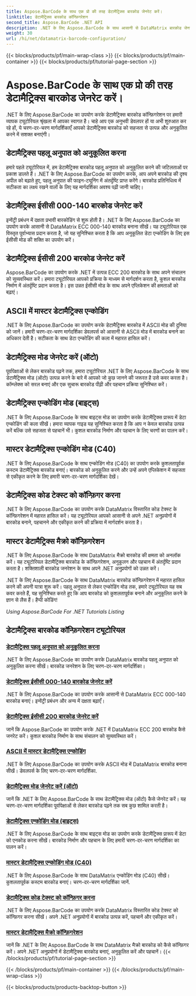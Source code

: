 ```yaml
---
title: Aspose.BarCode के साथ एक प्रो की तरह डेटामैट्रिक्स बारकोड जेनरेट करें।
linktitle: डेटामैट्रिक्स बारकोड कॉन्फ़िगरेशन
second_title: Aspose.BarCode .NET API
description: .NET के लिए Aspose.BarCode के साथ आसानी से DataMatrix बारकोड जेनरेट करें। पहलू अनुपात, ईसीसी मोड, एन्कोडिंग और बहुत कुछ अनुकूलित करें। बारकोड निर्माण में दक्षता बढ़ाएँ।
weight: 30
url: /hi/net/datamatrix-barcode-configuration/
---
```


{{< blocks/products/pf/main-wrap-class >}}
{{< blocks/products/pf/main-container >}}
{{< blocks/products/pf/tutorial-page-section >}}

# Aspose.BarCode के साथ एक प्रो की तरह डेटामैट्रिक्स बारकोड जेनरेट करें।



.NET के लिए Aspose.BarCode का उपयोग करके डेटामैट्रिक्स बारकोड कॉन्फ़िगरेशन पर हमारी व्यापक ट्यूटोरियल श्रृंखला में आपका स्वागत है। चाहे आप एक अनुभवी डेवलपर हों या अभी शुरुआत कर रहे हों, ये चरण-दर-चरण मार्गदर्शिकाएँ आपको डेटामैट्रिक्स बारकोड को सहजता से उत्पन्न और अनुकूलित करने में सशक्त बनाएंगी।

## डेटामैट्रिक्स पहलू अनुपात को अनुकूलित करना

हमारे पहले ट्यूटोरियल में, हम डेटामैट्रिक्स बारकोड पहलू अनुपात को अनुकूलित करने की जटिलताओं पर प्रकाश डालते हैं। .NET के लिए Aspose.BarCode का उपयोग करके, आप अपने बारकोड की दृश्य अपील को बढ़ाते हुए, पहलू अनुपात की फाइन-ट्यूनिंग में अंतर्दृष्टि प्राप्त करेंगे। बारकोड प्रतिनिधित्व में सटीकता का लक्ष्य रखने वालों के लिए यह मार्गदर्शिका अवश्य पढ़ी जानी चाहिए।

## डेटामैट्रिक्स ईसीसी 000-140 बारकोड जेनरेट करें

इन्वेंट्री प्रबंधन में दक्षता प्रभावी बारकोडिंग से शुरू होती है। .NET के लिए Aspose.BarCode का उपयोग करके आसानी से DataMatrix ECC 000-140 बारकोड बनाना सीखें। यह ट्यूटोरियल एक विस्तृत पूर्वाभ्यास प्रदान करता है, जो यह सुनिश्चित करता है कि आप अनुकूलित डेटा एन्कोडिंग के लिए इस ईसीसी मोड की शक्ति का उपयोग करें।

## डेटामैट्रिक्स ईसीसी 200 बारकोड जेनरेट करें

Aspose.BarCode का उपयोग करके .NET में उत्पन्न ECC 200 बारकोड के साथ अपने संचालन को सुव्यवस्थित करें। हमारा ट्यूटोरियल आपको प्रक्रिया के माध्यम से मार्गदर्शन करता है, कुशल बारकोड निर्माण में अंतर्दृष्टि प्रदान करता है। इस उन्नत ईसीसी मोड के साथ अपने एप्लिकेशन की क्षमताओं को बढ़ाएं।

## ASCII में मास्टर डेटामैट्रिक्स एन्कोडिंग

.NET के लिए Aspose.BarCode का उपयोग करके डेटामैट्रिक्स बारकोड में ASCII मोड की दुनिया को जानें। हमारी चरण-दर-चरण मार्गदर्शिका डेवलपर्स को आसानी से ASCII मोड में बारकोड बनाने का अधिकार देती है। सटीकता के साथ डेटा एन्कोडिंग की कला में महारत हासिल करें।

## डेटामैट्रिक्स मोड जेनरेट करें (ऑटो)

पूर्वापेक्षाओं से लेकर बारकोड पढ़ने तक, हमारा ट्यूटोरियल .NET के लिए Aspose.BarCode के साथ डेटामैट्रिक्स मोड (ऑटो) उत्पन्न करने के बारे में आपको जो कुछ जानने की जरूरत है उसे कवर करता है। कॉम्प्लेक्स को सरल बनाएं और एक सुचारू बारकोड पीढ़ी और पहचान प्रक्रिया सुनिश्चित करें।

## डेटामैट्रिक्स एन्कोडिंग मोड (बाइट्स)

.NET के लिए Aspose.BarCode के साथ बाइट्स मोड का उपयोग करके डेटामैट्रिक्स प्रारूप में डेटा एन्कोडिंग की कला सीखें। हमारा व्यापक गाइड यह सुनिश्चित करता है कि आप न केवल बारकोड उत्पन्न करें बल्कि उसे सहजता से पहचानें भी। कुशल बारकोड निर्माण और पहचान के लिए चरणों का पालन करें।

## मास्टर डेटामैट्रिक्स एन्कोडिंग मोड (C40)

.NET के लिए Aspose.BarCode के साथ एन्कोडिंग मोड (C40) का उपयोग करके कुशलतापूर्वक कस्टम डेटामैट्रिक्स बारकोड बनाएं। बारकोड को अनुकूलित करने और उन्हें अपने एप्लिकेशन में सहजता से एकीकृत करने के लिए हमारी चरण-दर-चरण मार्गदर्शिका देखें।

## डेटामैट्रिक्स कोड टेक्स्ट को कॉन्फ़िगर करना

.NET के लिए Aspose.BarCode का उपयोग करके DataMatrix विस्तारित कोड टेक्स्ट के कॉन्फ़िगरेशन में महारत हासिल करें। यह ट्यूटोरियल आपको आसानी से अपने .NET अनुप्रयोगों में बारकोड बनाने, पहचानने और एकीकृत करने की प्रक्रिया में मार्गदर्शन करता है।

## मास्टर डेटामैट्रिक्स मैक्रो कॉन्फ़िगरेशन

.NET के लिए Aspose.BarCode के साथ DataMatrix मैक्रो बारकोड की क्षमता को अनलॉक करें। यह ट्यूटोरियल डेटामैट्रिक्स बारकोड के कॉन्फ़िगरेशन, अनुकूलन और पहचान में अंतर्दृष्टि प्रदान करता है। शक्तिशाली बारकोड जनरेशन के साथ अपने .NET अनुप्रयोगों को उन्नत करें।

.NET के लिए Aspose.BarCode के साथ DataMatrix बारकोड कॉन्फ़िगरेशन में महारत हासिल करने की अपनी यात्रा शुरू करें। पहलू अनुपात से लेकर एन्कोडिंग मोड तक, हमारे ट्यूटोरियल यह सब कवर करते हैं, यह सुनिश्चित करते हुए कि आप बारकोड को कुशलतापूर्वक बनाने और अनुकूलित करने के ज्ञान से लैस हैं। हैप्पी कोडिंग!

*Using Aspose.BarCode For .NET Tutorials Listing*
## डेटामैट्रिक्स बारकोड कॉन्फ़िगरेशन ट्यूटोरियल
### [डेटामैट्रिक्स पहलू अनुपात को अनुकूलित करना](./datamatrix-aspect-ratio-customization/)
.NET के लिए Aspose.BarCode का उपयोग करके DataMatrix बारकोड पहलू अनुपात को अनुकूलित करना सीखें। बारकोड जनरेशन के लिए चरण-दर-चरण मार्गदर्शिका।
### [डेटामैट्रिक्स ईसीसी 000-140 बारकोड जेनरेट करें](./datamatrix-ecc-000-140-configuration/)
.NET के लिए Aspose.BarCode का उपयोग करके आसानी से DataMatrix ECC 000-140 बारकोड बनाएं। इन्वेंट्री प्रबंधन और अन्य में दक्षता बढ़ाएँ।
### [डेटामैट्रिक्स ईसीसी 200 बारकोड जेनरेट करें](./datamatrix-ecc-200-configuration/)
जानें कि Aspose.BarCode का उपयोग करके .NET में DataMatrix ECC 200 बारकोड कैसे जनरेट करें। कुशल बारकोड निर्माण के साथ संचालन को सुव्यवस्थित करें।
### [ASCII में मास्टर डेटामैट्रिक्स एन्कोडिंग](./datamatrix-encoding-mode-ascii/)
.NET के लिए Aspose.BarCode का उपयोग करके ASCII मोड में DataMatrix बारकोड बनाना सीखें। डेवलपर्स के लिए चरण-दर-चरण मार्गदर्शिका.
### [डेटामैट्रिक्स मोड जेनरेट करें (ऑटो)](./datamatrix-encoding-mode-auto/)
जानें कि .NET के लिए Aspose.BarCode के साथ डेटामैट्रिक्स मोड (ऑटो) कैसे जेनरेट करें। यह चरण-दर-चरण मार्गदर्शिका पूर्वापेक्षाओं से लेकर बारकोड पढ़ने तक सब कुछ शामिल करती है।
### [डेटामैट्रिक्स एन्कोडिंग मोड (बाइट्स)](./datamatrix-encoding-mode-bytes/)
.NET के लिए Aspose.BarCode के साथ बाइट्स मोड का उपयोग करके डेटामैट्रिक्स प्रारूप में डेटा को एनकोड करना सीखें। बारकोड निर्माण और पहचान के लिए हमारी चरण-दर-चरण मार्गदर्शिका का पालन करें।
### [मास्टर डेटामैट्रिक्स एन्कोडिंग मोड (C40)](./datamatrix-encoding-mode-c40/)
.NET के लिए Aspose.BarCode के साथ DataMatrix एन्कोडिंग मोड (C40) सीखें। कुशलतापूर्वक कस्टम बारकोड बनाएं। चरण-दर-चरण मार्गदर्शिका जानें.
### [डेटामैट्रिक्स कोड टेक्स्ट को कॉन्फ़िगर करना](./datamatrix-extended-code-text-configuration/)
.NET के लिए Aspose.BarCode का उपयोग करके DataMatrix विस्तारित कोड टेक्स्ट को कॉन्फ़िगर करना सीखें। अपने .NET अनुप्रयोगों में बारकोड उत्पन्न करें, पहचानें और एकीकृत करें।
### [मास्टर डेटामैट्रिक्स मैक्रो कॉन्फ़िगरेशन](./datamatrix-macro-configuration/)
जानें कि .NET के लिए Aspose.BarCode के साथ DataMatrix मैक्रो बारकोड को कैसे कॉन्फ़िगर करें। अपने .NET अनुप्रयोगों में डेटामैट्रिक्स बारकोड बनाएं, अनुकूलित करें और पहचानें।
{{< /blocks/products/pf/tutorial-page-section >}}

{{< /blocks/products/pf/main-container >}}
{{< /blocks/products/pf/main-wrap-class >}}

{{< blocks/products/products-backtop-button >}}
